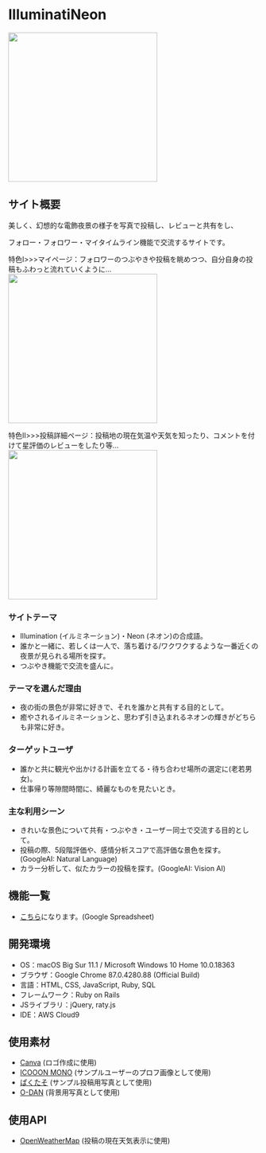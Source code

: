 # IlluminatiNeon
<img src="https://user-images.githubusercontent.com/72348241/103642143-11f6ae80-4f96-11eb-9c7f-205ea887a1af.gif" width="300">

## サイト概要
美しく、幻想的な電飾夜景の様子を写真で投稿し、レビューと共有をし、

フォロー・フォロワー・マイタイムライン機能で交流するサイトです。

特色Ⅰ>>>マイページ：フォロワーのつぶやきや投稿を眺めつつ、自分自身の投稿もふわっと流れていくように…
<img src="https://user-images.githubusercontent.com/72348241/105709366-fa896080-5f58-11eb-9dcb-85fad759eb09.gif" width="300">

特色Ⅱ>>>投稿詳細ページ：投稿地の現在気温や天気を知ったり、コメントを付けて星評価のレビューをしたり等…
<img src="https://user-images.githubusercontent.com/72348241/105709451-10972100-5f59-11eb-9648-2d5fabe6e600.gif" width="300">
### サイトテーマ

- Illumination (イルミネーション)・Neon (ネオン)の合成語。
- 誰かと一緒に、若しくは一人で、落ち着ける/ワクワクするような一番近くの夜景が見られる場所を探す。
- つぶやき機能で交流を盛んに。

### テーマを選んだ理由
- 夜の街の景色が非常に好きで、それを誰かと共有する目的として。
- 癒やされるイルミネーションと、思わず引き込まれるネオンの輝きがどちらも非常に好き。

### ターゲットユーザ
- 誰かと共に観光や出かける計画を立てる・待ち合わせ場所の選定に(老若男女)。
- 仕事帰り等隙間時間に、綺麗なものを見たいとき。

### 主な利用シーン
- きれいな景色について共有・つぶやき・ユーザー同士で交流する目的として。
- 投稿の際、5段階評価や、感情分析スコアで高評価な景色を探す。(GoogleAI: Natural Language)
- カラー分析して、似たカラーの投稿を探す。(GoogleAI: Vision AI)

## 機能一覧

- [こちら](https://docs.google.com/spreadsheets/d/1IZ7nBqO4O-TzcRo4jMDtAHJ9OxnpyXVyN0LFA267XAs/edit?usp=sharing)になります。(Google Spreadsheet)

## 開発環境
- OS：macOS Big Sur 11.1 / Microsoft Windows 10 Home 10.0.18363
- ブラウザ：Google Chrome 87.0.4280.88 (Official Build)
- 言語：HTML, CSS, JavaScript, Ruby, SQL
- フレームワーク：Ruby on Rails
- JSライブラリ：jQuery, raty.js
- IDE：AWS Cloud9

## 使用素材

- [Canva](https://www.canva.com/) (ロゴ作成に使用)
- [ICOOON MONO](https://icooon-mono.com/about-icoon-mono/) (サンプルユーザーのプロフ画像として使用)
- [ぱくたそ](https://www.pakutaso.com/) (サンプル投稿用写真として使用)
- [O-DAN](https://o-dan.net/ja/) (背景用写真として使用)

## 使用API

- [OpenWeatherMap](https://openweathermap.org/) (投稿の現在天気表示に使用)

